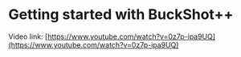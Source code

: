 # Getting started with BuckShot++

Video link: [https://www.youtube.com/watch?v=0z7p-ipa9UQ](https://www.youtube.com/watch?v=0z7p-ipa9UQ)
